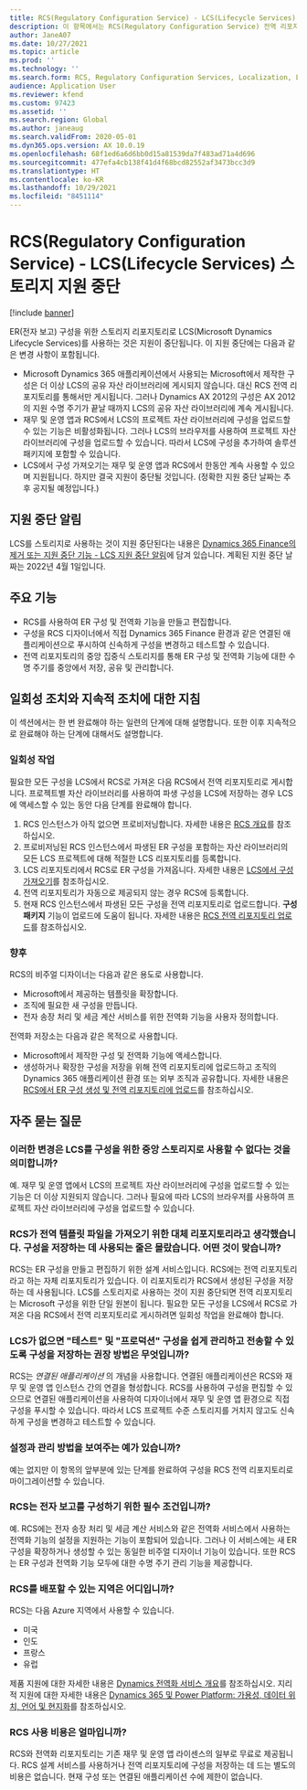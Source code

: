 ```yaml
---
title: RCS(Regulatory Configuration Service) - LCS(Lifecycle Services) 스토리지 사용 중지
description: 이 항목에서는 RCS(Regulatory Configuration Service) 전역 리포지토리 롤아웃의 일부로 계획된 LCS(Microsoft Dynamics Lifecycle Services) 스토리지의 지원 중단에 대한 정보를 제공합니다.
author: JaneA07
ms.date: 10/27/2021
ms.topic: article
ms.prod: ''
ms.technology: ''
ms.search.form: RCS, Regulatory Configuration Services, Localization, LCS storage, LCS storage deprecation
audience: Application User
ms.reviewer: kfend
ms.custom: 97423
ms.assetid: ''
ms.search.region: Global
ms.author: janeaug
ms.search.validFrom: 2020-05-01
ms.dyn365.ops.version: AX 10.0.19
ms.openlocfilehash: 68f1ed6a6d6bb0d15a81539da7f483ad71a4d696
ms.sourcegitcommit: 477efa4cb138f41d4f68bcd82552af3473bcc3d9
ms.translationtype: HT
ms.contentlocale: ko-KR
ms.lasthandoff: 10/29/2021
ms.locfileid: "8451114"
---
```

# <a name="regulatory-configuration-service-rcs--lifecycle-services-lcs-storage-deprecation"></a>RCS(Regulatory Configuration Service) - LCS(Lifecycle Services) 스토리지 지원 중단

[!include [banner](../includes/banner.md)]

ER(전자 보고) 구성을 위한 스토리지 리포지토리로 LCS(Microsoft Dynamics Lifecycle Services)를 사용하는 것은 지원이 중단됩니다. 이 지원 중단에는 다음과 같은 변경 사항이 포함됩니다.

- Microsoft Dynamics 365 애플리케이션에서 사용되는 Microsoft에서 제작한 구성은 더 이상 LCS의 공유 자산 라이브러리에 게시되지 않습니다. 대신 RCS 전역 리포지토리를 통해서만 게시됩니다. 그러나 Dynamics AX 2012의 구성은 AX 2012의 지원 수명 주기가 끝날 때까지 LCS의 공유 자산 라이브러리에 계속 게시됩니다.
- 재무 및 운영 앱과 RCS에서 LCS의 프로젝트 자산 라이브러리에 구성을 업로드할 수 있는 기능은 비활성화됩니다. 그러나 LCS의 브라우저를 사용하여 프로젝트 자산 라이브러리에 구성을 업로드할 수 있습니다. 따라서 LCS에 구성을 추가하여 솔루션 패키지에 포함할 수 있습니다.
- LCS에서 구성 가져오기는 재무 및 운영 앱과 RCS에서 한동안 계속 사용할 수 있으며 지원됩니다. 하지만 결국 지원이 중단될 것입니다. (정확한 지원 중단 날짜는 추후 공지될 예정입니다.)

## <a name="deprecation-notice"></a>지원 중단 알림

LCS를 스토리지로 사용하는 것이 지원 중단된다는 내용은 [Dynamics 365 Finance의 제거 또는 지원 중단 기능 - LCS 지원 중단 알림](../get-started/removed-deprecated-features-finance.md#features-removed-or-deprecated-in-the-finance-10017-release)에 담겨 있습니다. 계획된 지원 중단 날짜는 2022년 4월 1일입니다.

## <a name="key-features"></a>주요 기능

- RCS를 사용하여 ER 구성 및 전역화 기능을 만들고 편집합니다.
- 구성을 RCS 디자이너에서 직접 Dynamics 365 Finance 환경과 같은 연결된 애플리케이션으로 푸시하여 신속하게 구성을 변경하고 테스트할 수 있습니다.
- 전역 리포지토리의 중앙 집중식 스토리지를 통해 ER 구성 및 전역화 기능에 대한 수명 주기를 중앙에서 저장, 공유 및 관리합니다.

## <a name="guidance-for-one-time-and-ongoing-actions"></a>일회성 조치와 지속적 조치에 대한 지침

이 섹션에서는 한 번 완료해야 하는 일련의 단계에 대해 설명합니다. 또한 이후 지속적으로 완료해야 하는 단계에 대해서도 설명합니다.

### <a name="one-time-action"></a>일회성 작업

필요한 모든 구성을 LCS에서 RCS로 가져온 다음 RCS에서 전역 리포지토리로 게시합니다. 프로젝트별 자산 라이브러리를 사용하여 파생 구성을 LCS에 저장하는 경우 LCS에 액세스할 수 있는 동안 다음 단계를 완료해야 합니다.

1. RCS 인스턴스가 아직 없으면 프로비저닝합니다. 자세한 내용은 [RCS 개요](rcs-overview.md)를 참조하십시오.
2. 프로비저닝된 RCS 인스턴스에서 파생된 ER 구성을 포함하는 자산 라이브러리의 모든 LCS 프로젝트에 대해 적절한 LCS 리포지토리를 등록합니다.
3. LCS 리포지토리에서 RCS로 ER 구성을 가져옵니다. 자세한 내용은 [LCS에서 구성 가져오기](../../dev-itpro/analytics/tasks/er-import-configuration-lifecycle-services.md)를 참조하십시오.
4. 전역 리포지토리가 자동으로 제공되지 않는 경우 RCS에 등록합니다.
5. 현재 RCS 인스턴스에서 파생된 모든 구성을 전역 리포지토리로 업로드합니다. **구성 패키지** 기능이 업로드에 도움이 됩니다. 자세한 내용은 [RCS 전역 리포지토리 업로드](rcs-global-repo-upload.md)를 참조하십시오.

### <a name="going-forward"></a>향후

RCS의 비주얼 디자이너는 다음과 같은 용도로 사용합니다.

- Microsoft에서 제공하는 템플릿을 확장합니다.
- 조직에 필요한 새 구성을 만듭니다.
- 전자 송장 처리 및 세금 계산 서비스를 위한 전역화 기능을 사용자 정의합니다.

전역화 저장소는 다음과 같은 목적으로 사용합니다.

- Microsoft에서 제작한 구성 및 전역화 기능에 액세스합니다.
- 생성하거나 확장한 구성을 저장을 위해 전역 리포지토리에 업로드하고 조직의 Dynamics 365 애플리케이션 환경 또는 외부 조직과 공유합니다. 자세한 내용은 [RCS에서 ER 구성 생성 및 전역 리포지토리에 업로드](rcs-global-repo-upload.md)를 참조하십시오.

## <a name="frequently-asked-questions"></a>자주 묻는 질문

### <a name="does-this-change-mean-that-lcs-cant-be-used-as-central-storage-for-configurations"></a>이러한 변경은 LCS를 구성을 위한 중앙 스토리지로 사용할 수 없다는 것을 의미합니까?

예. 재무 및 운영 앱에서 LCS의 프로젝트 자산 라이브러리에 구성을 업로드할 수 있는 기능은 더 이상 지원되지 않습니다. 그러나 필요에 따라 LCS의 브라우저를 사용하여 프로젝트 자산 라이브러리에 구성을 업로드할 수 있습니다.

### <a name="i-thought-that-rcs-was-a-replacement-repository-for-importing-global-template-files-i-didnt-think-that-its-used-to-store-configurations-which-is-correct"></a>RCS가 전역 템플릿 파일을 가져오기 위한 대체 리포지토리라고 생각했습니다. 구성을 저장하는 데 사용되는 줄은 몰랐습니다. 어떤 것이 맞습니까?

RCS는 ER 구성을 만들고 편집하기 위한 설계 서비스입니다. RCS에는 전역 리포지토리라고 하는 자체 리포지토리가 있습니다. 이 리포지토리가 RCS에서 생성된 구성을 저장하는 데 사용됩니다. LCS를 스토리지로 사용하는 것이 지원 중단되면 전역 리포지토리는 Microsoft 구성을 위한 단일 원본이 됩니다. 필요한 모든 구성을 LCS에서 RCS로 가져온 다음 RCS에서 전역 리포지토리로 게시하려면 일회성 작업을 완료해야 합니다.

### <a name="without-lcs-what-is-the-suggested-way-to-store-configurations-so-that-test-and-production-configurations-can-easily-be-managed-and-transferred"></a>LCS가 없으면 "테스트" 및 "프로덕션" 구성을 쉽게 관리하고 전송할 수 있도록 구성을 저장하는 권장 방법은 무엇입니까?

RCS는 *연결된 애플리케이션* 의 개념을 사용합니다. 연결된 애플리케이션은 RCS와 재무 및 운영 앱 인스턴스 간의 연결을 형성합니다. RCS를 사용하여 구성을 편집할 수 있으므로 연결된 애플리케이션을 사용하여 디자이너에서 재무 및 운영 앱 환경으로 직접 구성을 푸시할 수 있습니다. 따라서 LCS 프로젝트 수준 스토리지를 거치지 않고도 신속하게 구성을 변경하고 테스트할 수 있습니다.

### <a name="are-there-any-examples-that-show-the-setup-and-management"></a>설정과 관리 방법을 보여주는 예가 있습니까?

예는 없지만 이 항목의 앞부분에 있는 단계를 완료하여 구성을 RCS 전역 리포지토리로 마이그레이션할 수 있습니다.

### <a name="is-rcs-a-prerequisite-to-configure-electronic-reporting"></a>RCS는 전자 보고를 구성하기 위한 필수 조건입니까?

예. RCS에는 전자 송장 처리 및 세금 계산 서비스와 같은 전역화 서비스에서 사용하는 전역화 기능의 설정을 지원하는 기능이 포함되어 있습니다. 그러나 이 서비스에는 새 ER 구성을 확장하거나 생성할 수 있는 동일한 비주얼 디자이너 기능이 있습니다. 또한 RCS는 ER 구성과 전역화 기능 모두에 대한 수명 주기 관리 기능을 제공합니다.

### <a name="which-regions-can-rcs-be-deployed-in"></a>RCS를 배포할 수 있는 지역은 어디입니까?

RCS는 다음 Azure 지역에서 사용할 수 있습니다.

- 미국
- 인도
- 프랑스
- 유럽

제품 지원에 대한 자세한 내용은 [Dynamics 전역화 서비스 개요](globalization-services-overview.md)를 참조하십시오. 지리적 지원에 대한 자세한 내용은 [Dynamics 365 및 Power Platform: 가용성, 데이터 위치, 언어 및 현지화](https://aka.ms/rcs/D365Productavailabilityguide)를 참조하십시오.

### <a name="whats-the-cost-of-using-rcs"></a>RCS 사용 비용은 얼마입니까?

RCS와 전역화 리포지토리는 기존 재무 및 운영 앱 라이센스의 일부로 무료로 제공됩니다. RCS 설계 서비스를 사용하거나 전역 리포지토리에 구성을 저장하는 데 드는 별도의 비용은 없습니다. 현재 구성 또는 연결된 애플리케이션 수에 제한이 없습니다.
